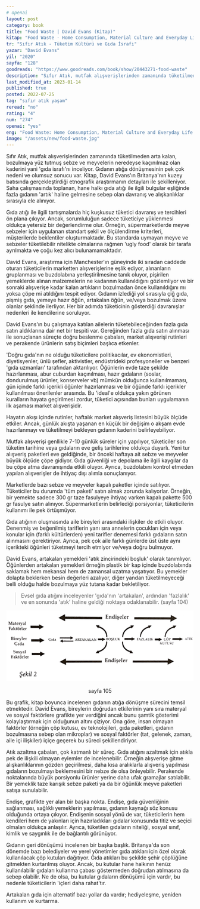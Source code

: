 ```yaml
---
# openai
layout: post
category: book
title: "Food Waste | David Evans (Kitap)"
kitap: "Food Waste - Home Consumption, Material Culture and Everyday Life"
tr: "Sıfır Atık - Tüketim Kültürü ve Gıda İsrafı"
yazar: "David Evans"
yil: "2020"
sayfa: "128"
goodreads: "https://www.goodreads.com/book/show/20443271-food-waste"
description: "Sıfır Atık, mutfak alışverişlerinden zamanında tüketilmeden arta kalan, bozulmaya yüz tutmuş sebze ve meyvelerin neredeyse kaçınılmaz olan kaderini yani 'gıda israfı'nı inceliyor."
last_modified_at: 2023-01-14
published: true
posted: 2022-07-25
tag: "sıfır atık yaşam"
reread: "no"
rating: "4"
num: "274"
openai: "yes"
eng: "Food Waste: Home Consumption, Material Culture and Everyday Life by David Evans examines the problem of food waste from a cultural perspective, exploring its causes, consequences, and potential solutions for a more sustainable future."
image: "/assets/new/food-waste.jpg"
---
```


Sıfır Atık, mutfak alışverişlerinden zamanında tüketilmeden arta kalan, bozulmaya yüz tutmuş sebze ve meyvelerin neredeyse kaçınılmaz olan kaderini yani 'gıda israfı'nı inceliyor. Gıdanın atığa dönüşmesinin pek çok nedeni ve olumsuz sonucu var. Kitap, David Evans'ın Britanya'nın kuzey batısında gerçekleştirdiği etnografik araştırmanın detayları ile şekilleniyor. Saha çalışmasında toplanan, hane halkı gıda atığı ile ilgili bulgular eşliğinde fazla gıdanın 'artık' haline gelmesine sebep olan davranış ve alışkanlıklar sırasıyla ele alınıyor.

Gıda atığı ile ilgili tartışmalarda hiç kuşkusuz tüketici davranış ve tercihleri ön plana çıkıyor. Ancak, sorumluluğun sadece tüketiciye yüklenmesi oldukça yetersiz bir değerlendirme olur. Örneğin, süpermarketlerde meyve sebzeler için uygulanan standart şekil ve ölçülendirme kriterleri, müşterilerde beklentiler oluşturmaktadır. Bu standarda uymayan meyve ve sebzeler tüketilebilir nitelikte olmalarına rağmen 'ugly food' olarak bir tarafa ayrılmakta ve çoğu kez alıcı bulunamamaktadır.

David Evans, araştırma için Manchester'ın güneyinde iki sıradan caddede oturan tüketicilerin marketten alışverişlerine eşlik ediyor, alınanların gruplanması ve buzdolabına yerleştirilmesine tanık oluyor, pişirilen yemeklerde alınan malzemelerin ne kadarının kullanıldığını gözlemliyor ve bir sonraki alışverişe kadar kalan artıkların bozulmadan önce kullanıldığını mı yoksa çöpe mi atıldığını tespit ediyor. Gıdanın izlediği yol sırasıyla çiğ gıda, pişmiş gıda, yemeye hazır öğün, artakalan öğün, ve/veya bozulmak üzere olanlar şeklinde ilerliyor. Her bir adımda tüketicinin gösterdiği davranışlar nedenleri ile kendilerine soruluyor.

David Evans'ın bu çalışmaya katılan ailelerin tüketebileceğinden fazla gıda satın aldıklarına dair net bir tespiti var. Gereğinden fazla gıda satın alınması ile sonuçlanan süreçte doğru beslenme çabaları, market alışverişi rutinleri ve perakende ürünlerin satış biçimleri başlıca etkenler.

'Doğru gıda'nın ne olduğu tüketicilere politikacılar, ev ekonomistleri, diyetisyenler, ünlü şefler, aktivistler, endüstrideki profesyoneller ve benzeri 'gıda uzmanları' tarafından aktarılıyor. Öğünlerin evde taze şekilde hazırlanması, abur cuburdan kaçınılması, hazır gıdaların (soslar, dondurulmuş ürünler, konserveler vb) mümkün olduğunca kullanılmaması, gün içinde farklı içerikli öğünler hazırlanması ve bir öğünde farklı içerikler kullanılması önerilenler arasında. Bu 'ideal'e oldukça yakın görünen kuralların hayata geçirilmesi zordur, tüketici açısından bunları uygulamanın ilk aşaması market alışverişidir.

Hayatın akışı içinde rutinler, haftalık market alışveriş listesini büyük ölçüde etkiler. Ancak, günlük akışta yaşanan en küçük bir değişim o akşam evde hazırlanmayı ve tüketilmeyi bekleyen gıdanın kaderini belirleyebiliyor.

Mutfak alışverişi genllikle 7-10 günlük süreler için yapılıyor, tüketiciler son tüketim tarihine veya gıdaların eve geliş tarihlerine oldukça duyarlı. Yeni tur alışveriş paketleri eve geldiğinde, bir önceki haftaya ait sebze ve meyveler büyük ölçüde çöpe gidiyor. Gıda güvenliği ve depolama ile ilgili kaygılar da bu çöpe atma davranışında etkili oluyor. Ayrıca, buzdolabını kontrol etmeden yapılan alışverişler de ihtiyaç dışı alımla sonuçlanıyor.

Marketlerde bazı sebze ve meyveler kapalı paketler içinde satılıyor. Tüketiciler bu durumda 'tüm paketi' satın almak zorunda kalıyorlar. Örneğin, bir yemekte sadece 300 gr taze fasulyeye ihtiyaç varken kapalı pakette 500 gr fasulye satın alınıyor. Süpermarketlerin belirlediği porsiyonlar, tüketicilerin kullanımı ile pek örtüşmüyor.

Gıda atığının oluşmasında aile bireyleri arasındaki ilişkiler de etkili oluyor. Denenmiş ve beğenilmiş tariflerin yanı sıra annelerin çocukları için veya konular için (farklı kültürlerden) yeni tarifler denemesi farklı gıdaların satın alınmasını gerektiriyor. Ayrıca, pek çok aile farklı günlerde üst üste aynı içerikteki öğünleri tüketmeyi tercih etmiyor ve/veya doğru bulmuyor.

David Evans, artakalan yemekleri 'atık zincirindeki boşluk' olarak tanımlıyor. Öğünlerden artakalan yemekleri örneğin plastik bir kap içinde buzdolabında saklamak hem mekansal hem de zamansal uzatma yaşatıyor. Bu yemekler dolapta beklerken besin değerleri azalıyor, diğer yandan tüketilmeyeceği belli olduğu halde bozulmaya yüz tutana kadar bekletiliyor.

> Evsel gıda atığını inceleyenler 'gıda'nın 'artakalan', ardından 'fazlalık' ve en sonunda 'atık' haline geldiği noktaya odaklanabilir. (sayfa 104)

![Food Waste Graph - sayfa 105](/assets/graph/2022-07-25/food-waste-graph.jpg)

<center>sayfa 105</center>

Bu grafik, kitap boyunca incelenen gıdanın atığa dönüşme sürecini temsil etmektedir. David Evans, bireylerin doğrudan etkilerinin yanı sıra materyal ve sosyal faktörlere grafikte yer verdiğini ancak bunu şamtik gösterimi kolaylaştırmak için olduğunun altını çiziyor. Ona göre, insan olmayan faktörler (örneğin çöp kutusu, ev teknolojileri, gıda paketleri, gıdanın bozulmasına sebep olan mikroplar) ve sosyal faktörler (tat, gelenek, zaman, aile içi ilişkiler) içiçe geçerek bu süreci şekillendiriyor.

Atık azaltma çabaları, çok katmanlı bir süreç. Gıda atığını azaltmak için atıkla pek de ilişkili olmayan eylemler de incelenebilir. Örneğin alışverişe gitme alışkanlıklarının gözden geçirilmesi, daha kısa aralıklarla alışveriş yapılması gıdaların bozulmayı beklemesini bir nebze de olsa önleyebilir. Perakende noktalarında büyük porsiyonlu ürünler yerine daha ufak gramajlar satılabilir. Bir yemeklik taze karışık sebze paketi ya da bir öğünlük meyve paketleri satışa sunulabilir.

Endişe, grafikte yer alan bir başka nokta. Endişe, gıda güvenliğinin sağlanması, sağlıklı yemeklerin yapılması, gıdanın kaynağı söz konusu olduğunda ortaya çıkıyor. Endişenin sosyal yönü de var, tüketicilerin hem kendileri hem de yakınları için hazırladıkları gıdalar konusunda titiz ve seçici olmaları oldukça anlaşılır. Ayrıca, tüketilen gıdaların niteliği, sosyal sınıf, kimlik ve saygınlık ile de bağlantılı görünüyor.

Gıdanın geri dönüşümü incelenen bir başka başlık. Britanya'da son dönemde bazı belediyeler ve yerel yönetimler gıda atıkları için özel olarak kullanılacak çöp kutuları dağıtıyor. Gıda atıkları bu şekilde şehir çöplüğüne gitmekten kurtarılmış oluyor. Ancak, bu kutular hane halkının henüz kullanılabilir gıdaları kullanma çabası göstermeden doğrudan atılmasına da sebep olabilir. Ne de olsa, bu kutular gıdaların dönüşümü için vardır, bu nedenle tüketicilerin 'içleri daha rahat'tır.

Artakalan gıda için alternatif bazı yollar da vardır; hediyeleşme, yeniden kullanım ve kurtarma.
